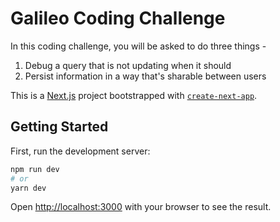 # Galileo Coding Challenge

In this coding challenge, you will be asked to do three things -

1. Debug a query that is not updating when it should
2. Persist information in a way that's sharable between users

This is a [Next.js](https://nextjs.org/) project bootstrapped with [`create-next-app`](https://github.com/vercel/next.js/tree/canary/packages/create-next-app).

## Getting Started

First, run the development server:

```bash
npm run dev
# or
yarn dev
```

Open [http://localhost:3000](http://localhost:3000) with your browser to see the result.
